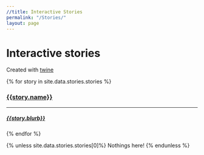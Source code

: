 ```yaml
---
//title: Interactive Stories
permalink: "/Stories/"
layout: page
---
```


# Interactive stories
Created with <a href="https://twinery.org">twine</a>

<div class="grid-display">
  {% for story in site.data.stories.stories %}
  <a href="{{story.link || relative_url}}"><div style="height:auto;"><span class="story">
  <h3>{{story.name}}</h3>
  <hr>
  <h5>{{story.blurb}}</h5>
  </span></div></a>
  {% endfor %}

{% unless site.data.stories.stories[0]%}
  Nothings here!
{% endunless %}
</div>
